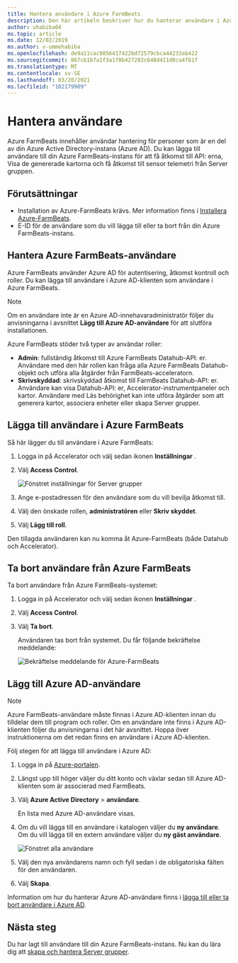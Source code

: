```yaml
---
title: Hantera användare i Azure FarmBeats
description: Den här artikeln beskriver hur du hanterar användare i Azure-FarmBeats.
author: uhabiba04
ms.topic: article
ms.date: 12/02/2019
ms.author: v-ummehabiba
ms.openlocfilehash: de9a11cac9856417422bd72579cbca44233ab422
ms.sourcegitcommit: 867cb1b7a1f3a1f0b427282c648d411d0ca4f81f
ms.translationtype: MT
ms.contentlocale: sv-SE
ms.lasthandoff: 03/20/2021
ms.locfileid: "102179909"
---
```

# <a name="manage-users"></a>Hantera användare

Azure FarmBeats innehåller användar hantering för personer som är en del av din Azure Active Directory-instans (Azure AD). Du kan lägga till användare till din Azure FarmBeats-instans för att få åtkomst till API: erna, Visa de genererade kartorna och få åtkomst till sensor telemetri från Server gruppen.

## <a name="prerequisites"></a>Förutsättningar

- Installation av Azure-FarmBeats krävs. Mer information finns i [Installera Azure-FarmBeats](install-azure-farmbeats.md).
- E-ID för de användare som du vill lägga till eller ta bort från din Azure FarmBeats-instans.

## <a name="manage-azure-farmbeats-users"></a>Hantera Azure FarmBeats-användare

Azure FarmBeats använder Azure AD för autentisering, åtkomst kontroll och roller. Du kan lägga till användare i Azure AD-klienten som användare i Azure FarmBeats.

> [!NOTE]
> Om en användare inte är en Azure AD-innehavaradministratör följer du anvisningarna i avsnittet **Lägg till Azure AD-användare** för att slutföra installationen.

Azure FarmBeats stöder två typer av användar roller:

 - **Admin**: fullständig åtkomst till Azure FarmBeats Datahub-API: er. Användare med den här rollen kan fråga alla Azure FarmBeats Datahub-objekt och utföra alla åtgärder från FarmBeats-acceleratorn.
 - **Skrivskyddad**: skrivskyddad åtkomst till FarmBeats Datahub-API: er. Användare kan visa Datahub-API: er, Accelerator-instrumentpaneler och kartor. Användare med Läs behörighet kan inte utföra åtgärder som att generera kartor, associera enheter eller skapa Server grupper.

## <a name="add-users-to-azure-farmbeats"></a>Lägga till användare i Azure FarmBeats

Så här lägger du till användare i Azure FarmBeats:

1. Logga in på Accelerator och välj sedan ikonen **Inställningar** .
2. Välj **Access Control**.

    ![Fönstret inställningar för Server grupper](./media/create-farms-in-azure-farmbeats/settings-users-1.png)

3. Ange e-postadressen för den användare som du vill bevilja åtkomst till.
4. Välj den önskade rollen, **administratören** eller **Skriv skyddet**.
5. Välj **Lägg till roll**.

Den tillagda användaren kan nu komma åt Azure-FarmBeats (både Datahub och Accelerator).

## <a name="delete-users-from-azure-farmbeats"></a>Ta bort användare från Azure FarmBeats

Ta bort användare från Azure FarmBeats-systemet:

1. Logga in på Accelerator och välj sedan ikonen **Inställningar** .
2. Välj **Access Control**.
3. Välj **Ta bort**.

   Användaren tas bort från systemet. Du får följande bekräftelse meddelande:

   ![Bekräftelse meddelande för Azure-FarmBeats](./media/create-farms-in-azure-farmbeats/manage-users-2.png)

## <a name="add-azure-ad-users"></a>Lägg till Azure AD-användare

> [!NOTE]
> Azure FarmBeats-användare måste finnas i Azure AD-klienten innan du tilldelar dem till program och roller. Om en användare inte finns i Azure AD-klienten följer du anvisningarna i det här avsnittet. Hoppa över instruktionerna om det redan finns en användare i Azure AD-klienten.

Följ stegen för att lägga till användare i Azure AD:

1. Logga in på [Azure-portalen](https://portal.azure.com/).
2. Längst upp till höger väljer du ditt konto och växlar sedan till Azure AD-klienten som är associerad med FarmBeats.
3. Välj **Azure Active Directory**  >  **användare**.

    En lista med Azure AD-användare visas.

4. Om du vill lägga till en användare i katalogen väljer du **ny användare**. Om du vill lägga till en extern användare väljer du **ny gäst användare**.

    ![Fönstret alla användare](./media/create-farms-in-azure-farmbeats/manage-users-3.png)

5. Välj den nya användarens namn och fyll sedan i de obligatoriska fälten för den användaren.
6. Välj **Skapa**.

Information om hur du hanterar Azure AD-användare finns i [lägga till eller ta bort användare i Azure AD](../../active-directory/fundamentals/add-users-azure-active-directory.md).

## <a name="next-steps"></a>Nästa steg

Du har lagt till användare till din Azure FarmBeats-instans. Nu kan du lära dig att [skapa och hantera Server grupper](manage-farms-in-azure-farmbeats.md#create-farms).